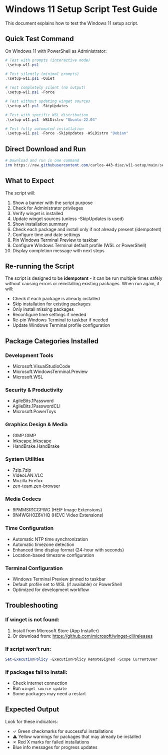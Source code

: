 # Windows 11 Setup Script Test Guide

This document explains how to test the Windows 11 setup script.

## Quick Test Command

On Windows 11 with PowerShell as Administrator:
```powershell
# Test with prompts (interactive mode)
.\setup-w11.ps1

# Test silently (minimal prompts)
.\setup-w11.ps1 -Quiet

# Test completely silent (no output)
.\setup-w11.ps1 -Force

# Test without updating winget sources
.\setup-w11.ps1 -SkipUpdates

# Test with specific WSL distribution
.\setup-w11.ps1 -WSLDistro "Ubuntu-22.04"

# Test fully automated installation
.\setup-w11.ps1 -Force -SkipUpdates -WSLDistro "Debian"
```

## Direct Download and Run
```powershell
# Download and run in one command
irm https://raw.githubusercontent.com/carlos-443-diaz/w11-setup/main/setup-w11.ps1 | iex
```

## What to Expect

The script will:
1. Show a banner with the script purpose
2. Check for Administrator privileges
3. Verify winget is installed
4. Update winget sources (unless -SkipUpdates is used)
5. Show installation summary
6. Check each package and install only if not already present (idempotent)
7. Configure time and date settings
8. Pin Windows Terminal Preview to taskbar
9. Configure Windows Terminal default profile (WSL or PowerShell)
10. Display completion message with next steps

## Re-running the Script

The script is designed to be **idempotent** - it can be run multiple times safely without causing errors or reinstalling existing packages. When run again, it will:
- Check if each package is already installed
- Skip installation for existing packages
- Only install missing packages
- Reconfigure time settings if needed
- Re-pin Windows Terminal to taskbar if needed
- Update Windows Terminal profile configuration

## Package Categories Installed

### Development Tools
- Microsoft.VisualStudioCode
- Microsoft.WindowsTerminal.Preview  
- Microsoft.WSL

### Security & Productivity
- AgileBits.1Password
- AgileBits.1PasswordCLI
- Microsoft.PowerToys

### Graphics Design & Media
- GIMP.GIMP
- Inkscape.Inkscape
- HandBrake.HandBrake

### System Utilities
- 7zip.7zip
- VideoLAN.VLC
- Mozilla.Firefox
- zen-team.zen-browser

### Media Codecs
- 9PMMSR1CGPWG (HEIF Image Extensions)
- 9N4WGH0Z6VHQ (HEVC Video Extensions)

### Time Configuration
- Automatic NTP time synchronization
- Automatic timezone detection
- Enhanced time display format (24-hour with seconds)
- Location-based timezone configuration

### Terminal Configuration
- Windows Terminal Preview pinned to taskbar
- Default profile set to WSL (if available) or PowerShell
- Optimized for development workflow

## Troubleshooting

### If winget is not found:
1. Install from Microsoft Store (App Installer)
2. Or download from: https://github.com/microsoft/winget-cli/releases

### If script won't run:
```powershell
Set-ExecutionPolicy -ExecutionPolicy RemoteSigned -Scope CurrentUser
```

### If packages fail to install:
- Check internet connection
- Run `winget source update`
- Some packages may need a restart

## Expected Output

Look for these indicators:
- ✓ Green checkmarks for successful installations
- ⚠ Yellow warnings for packages that may already be installed
- ✗ Red X marks for failed installations
- Blue info messages for progress updates